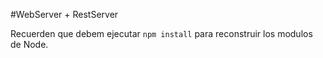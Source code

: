 #WebServer + RestServer

Recuerden que debem ejecutar ```npm install``` para reconstruir los modulos de Node.